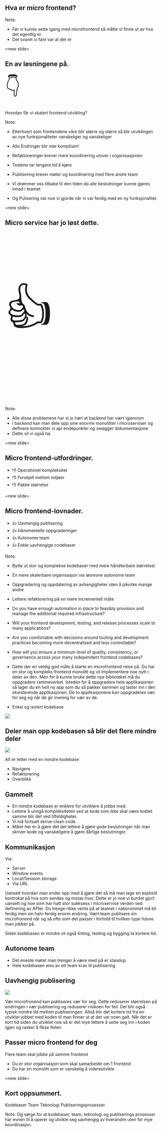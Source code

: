 ## Hva er micro frontend?

Note:

- Før vi kunne sette igang med microfrontend så måtte vi finne ut av hva det egentlig er.
- Det svaret vi fant var at det er

=new slide=

<!-- <img src="https://media.giphy.com/media/ukMiDlCmdv2og/giphy.gif" width="80%"/> -->

## En av løsningene på<span class="dot">.</span></h2>

<span style="font-size: 4rem;">👇</span>

<!-- TODO: Understrek og punktum-->

Hvordan får vi skalert frontend-utvikling?

Note:

- Etterhvert som frontendene våre blir større og større så blir utviklingen av nye funksjonaliteter vanskeliger og vanskeliger
- Alle Endringer blir mer komplisert
- Refaktoreringer krever mere koordinering utover i organisasjonen
- Testene tar lengere tid å kjøre
- Publisering krever møter og koordinering med flere andre team

- Vi drømmer oss tilbake til den tiden da alle beslutninger kunne gjøres innad i teamet
- Og Pulisering var noe vi gjorde når vi var ferdig med en ny funksjonalitet

=new slide=

## Micro service har jo løst dette<span class="dot">.</span>

<p style="font-size:10rem" class="fragment fade-in">👍</p>

Note:

- Alle disse problemene har vi jo hørt at backend har vært igjennom
- I backend kan man dele opp sine enorme monolitter i microserviser og definere kontrokter vi api endepunkter og swagger dokumentasjone
- Dette vil vi også ha

=new slide=

<h2 class="">Micro frontend-utfordringer<span class="dot">.</span></h2>

<ul class="emoji-list">
  <li>👎 Operationel kompleksitet</li>
  <li>👎 Forskjell mellom miljøer</li>
  <li>👎 Pakke størrelse</li>
</ul>

=new slide=

<h2 class="">Micro frontend-lovnader<span class="dot">.</span></h2>

<ul class="emoji-list">
  <li>👍 Uavhengig publisering</li>
  <li>👍 Inkrementelle oppgraderinger</li>
  <li>👍 Autonome team</li>
  <li>👍 Enkle uavhengige codebaser</li>
</ul>

Note:

- Bytte ut stor og komplekse kodebaser med mere håndterbare størrelser
- En mere skalerbare organisasjon via løsrevne autonome team
- Oppgradering og oppdatering av avhengigheter uten å påvirke mange andre
- Lettere refaktorering på en mere incrementell måte

- Do you have enough automation in place to feasibly provision and manage the additional required infrastructure?
- Will your frontend development, testing, and release processes scale to many applications?
- Are you comfortable with decisions around tooling and development practices becoming more decentralised and less controllable?
- How will you ensure a minimum level of quality, consistency, or governance across your many independent frontend codebases?

- Dette der en veldig god måte å starte en microfrontend reise på. Du har en stor og kompleks frontend monolitt og vil implementere noe nytt i deler av den. Men for å kunne bruke dette nye biblioteket må du oppgradere rammeverket. Isteden for å oppgradere hele applikasjonen så lager du en helt ny app som du så pakker sammen og laster inn i den eksisterende applikasjonen. De to applikasjonene kan oppgraderes vær for seg og når de gir mening for vær av de.

- Enkel og isolert kodebase

<img src="https://media.giphy.com/media/SYXXT4vkT7I4nGWPhI/giphy.gif">

<!-- ## Om man deler opp en monolitt i mindre biter så blir bitene mindre en monolitten -->

## Deler man opp kodebasen så blir det flere mindre deler

<img src="https://media.giphy.com/media/vQqeT3AYg8S5O/giphy.gif"> <!-- .element: class="fragment" -->

<!-- <img src="https://media.giphy.com/media/lJ0JGfNBrRWJVCRChd/giphy.gif"> -->

Alt er letter med en mindre kodebase

- Navigere
- Refaktorering
- Overblikk

## Gammelt

- En mindre kodebase er enklere for utviklere å jobbe med.
- Lettere å unngå kompleksiteten ved at kode som ikke skal være koblet samme blir det ved tilfeldigheter.
- Vi må fortsatt skrive clean code.
- Målet her er å gjøre det det lettere å gjøre gode beslutninger når man skriver kode og vanskeligere å gjøre dårlige beslutninger.

## Kommunikasjon

Via:

- Server
- Window events
- Local/Session storage
- Via URL

Uansett hvordan man ender opp med å gjøre det så må man lage en explisitt kontrokat på hva som sendes og motas hvor. Dette er jo noe vi burdet gjort uansett og noe som har hatt stor sukksess i microservise verden ved definering av APIer. Du trenge rikke vente på at teamet i naborommet må bli ferdig men sin halv-ferdig enorm endring. Vært team publisere sin microfronend når og så ofte som det passer i forhold til hvilken type future man jobber på.

Siden kodebasen er mindre vil også linting, testing og bygging ta kortere tid.

## Autonome team

- Det eneste møtet man trenger å være med på er standup
- Hele kodebasen eies av ett team krav til publisering

## Uavhengig publisering

<img src="https://media.giphy.com/media/uFtywzELtkFzi/giphy.gif">

Vær microfronend kan publiseres vær for seg. Dette reduserer størrelsen på endringen i vær publisering og reduserer risikoen for feil. Det blir også typisk mindre tid mellom publiseringen. Altså blir det kortere tid fra en utvikler jobbet med koden til man finner ut at det var noen galt. Når det er kort tid siden du utviklet noe så er det mye lettere å sette seg inn i koden igjen og rasker å fikse feilen.

## Passer micro frontend for deg

Flere team skal jobbe på samme frontend

- Du er stor organisasjon som skal samarbeide om 1 frontend
- Du har en monolitt som er vanskelig å videreutvikle

=new slide=

<h2 class="">Kort oppsummert<span class="dot">.</span></h2>

<div tagCloud>
Kodebaser
Team
Teknologi
Publiseringsprosesser
</div>

Note:
Og sørge for at kodebaser, team, teknologi og publiserings prosesser har evnen til å operer og utvikle seg uavhengig av hverandre uten for mye koordinasjon.
